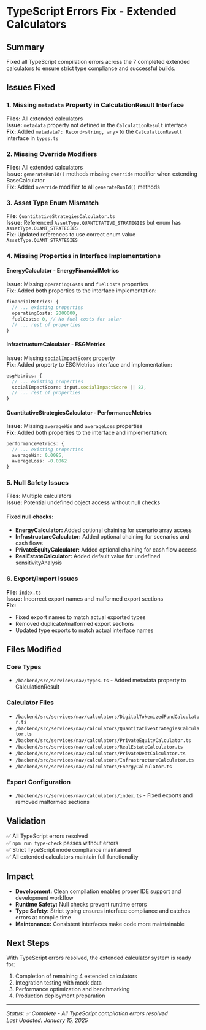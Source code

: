 # TypeScript Errors Fix - Extended Calculators

## Summary
Fixed all TypeScript compilation errors across the 7 completed extended calculators to ensure strict type compliance and successful builds.

## Issues Fixed

### 1. Missing `metadata` Property in CalculationResult Interface
**Files:** All extended calculators  
**Issue:** `metadata` property not defined in the `CalculationResult` interface  
**Fix:** Added `metadata?: Record<string, any>` to the `CalculationResult` interface in `types.ts`

### 2. Missing Override Modifiers
**Files:** All extended calculators  
**Issue:** `generateRunId()` methods missing `override` modifier when extending BaseCalculator  
**Fix:** Added `override` modifier to all `generateRunId()` methods

### 3. Asset Type Enum Mismatch
**File:** `QuantitativeStrategiesCalculator.ts`  
**Issue:** Referenced `AssetType.QUANTITATIVE_STRATEGIES` but enum has `AssetType.QUANT_STRATEGIES`  
**Fix:** Updated references to use correct enum value `AssetType.QUANT_STRATEGIES`

### 4. Missing Properties in Interface Implementations

#### EnergyCalculator - EnergyFinancialMetrics
**Issue:** Missing `operatingCosts` and `fuelCosts` properties  
**Fix:** Added both properties to the interface implementation:
```typescript
financialMetrics: {
  // ... existing properties
  operatingCosts: 2000000,
  fuelCosts: 0, // No fuel costs for solar
  // ... rest of properties
}
```

#### InfrastructureCalculator - ESGMetrics
**Issue:** Missing `socialImpactScore` property  
**Fix:** Added property to ESGMetrics interface and implementation:
```typescript
esgMetrics: {
  // ... existing properties
  socialImpactScore: input.socialImpactScore || 82,
  // ... rest of properties
}
```

#### QuantitativeStrategiesCalculator - PerformanceMetrics
**Issue:** Missing `averageWin` and `averageLoss` properties  
**Fix:** Added both properties to the interface and implementation:
```typescript
performanceMetrics: {
  // ... existing properties
  averageWin: 0.0085,
  averageLoss: -0.0062
}
```

### 5. Null Safety Issues
**Files:** Multiple calculators  
**Issue:** Potential undefined object access without null checks  

#### Fixed null checks:
- **EnergyCalculator:** Added optional chaining for scenario array access
- **InfrastructureCalculator:** Added optional chaining for scenarios and cash flows
- **PrivateEquityCalculator:** Added optional chaining for cash flow access
- **RealEstateCalculator:** Added default value for undefined sensitivityAnalysis

### 6. Export/Import Issues
**File:** `index.ts`  
**Issue:** Incorrect export names and malformed export sections  
**Fix:** 
- Fixed export names to match actual exported types
- Removed duplicate/malformed export sections
- Updated type exports to match actual interface names

## Files Modified

### Core Types
- `/backend/src/services/nav/types.ts` - Added metadata property to CalculationResult

### Calculator Files
- `/backend/src/services/nav/calculators/DigitalTokenizedFundCalculator.ts`
- `/backend/src/services/nav/calculators/QuantitativeStrategiesCalculator.ts`
- `/backend/src/services/nav/calculators/PrivateEquityCalculator.ts`
- `/backend/src/services/nav/calculators/RealEstateCalculator.ts`
- `/backend/src/services/nav/calculators/PrivateDebtCalculator.ts`
- `/backend/src/services/nav/calculators/InfrastructureCalculator.ts`
- `/backend/src/services/nav/calculators/EnergyCalculator.ts`

### Export Configuration
- `/backend/src/services/nav/calculators/index.ts` - Fixed exports and removed malformed sections

## Validation
✅ All TypeScript errors resolved  
✅ `npm run type-check` passes without errors  
✅ Strict TypeScript mode compliance maintained  
✅ All extended calculators maintain full functionality

## Impact
- **Development:** Clean compilation enables proper IDE support and development workflow
- **Runtime Safety:** Null checks prevent runtime errors
- **Type Safety:** Strict typing ensures interface compliance and catches errors at compile time
- **Maintenance:** Consistent interfaces make code more maintainable

## Next Steps
With TypeScript errors resolved, the extended calculator system is ready for:
1. Completion of remaining 4 extended calculators
2. Integration testing with mock data
3. Performance optimization and benchmarking
4. Production deployment preparation

---
*Status: ✅ Complete - All TypeScript compilation errors resolved*  
*Last Updated: January 15, 2025*
